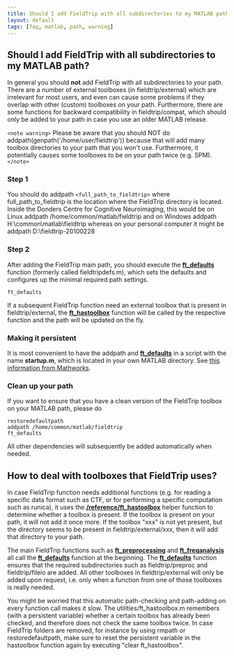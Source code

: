 ```yaml
---
title: Should I add FieldTrip with all subdirectories to my MATLAB path?
layout: default
tags: [faq, matlab, path, warning]
---
```


## Should I add FieldTrip with all subdirectories to my MATLAB path?

In general you should **not** add FieldTrip with all subdirectories to your path. There are a number of external toolboxes (in fieldtrip/external) which are irrelevant for most users, and even can cause some problems if they overlap with other (custom) toolboxes on your path. Furthermore, there are some functions for backward compatibility in fieldtrip/compat, which should only be added to your path in case you use an older MATLAB release.

`<note warning>`
Please be aware that you should NOT do 
    addpath(genpath('/home/user/fieldtrip'))
because that will add many toolbox directories to your path that you won't use. Furthermore, it potentially causes some toolboxes to be on your path twice (e.g. SPM).  
`</note>`

### Step 1

You should do 
    addpath `<full_path_to_fieldtrip>`
where full_path_to_fieldtrip is the location where the FieldTrip directory is located. Inside the Donders Centre for Cognitive Neuroimaging, this would be on Linux
    addpath /home/common/matlab/fieldtrip
and on Windows
    addpath H:\common\matlab\fieldtrip
whereas on your personal computer it might be 
    addpath D:\fieldtrip-20100228

### Step 2

After adding the FieldTrip main path, you should execute the **[ft_defaults](/reference/ft_defaults)** function (formerly called fieldtripdefs.m), which sets the defaults and configures up the minimal required path settings. 

    ft_defaults

If a subsequent FieldTrip function need an external toolbox that is present in fieldtrip/external, the **[ft_hastoolbox](/reference/ft_hastoolbox)** function will be called by the respective function and the path will be updated on the fly.

### Making it persistent

It is most convenient to have the addpath and **[ft_defaults](/reference/ft_defaults)** in a script with the name **startup.m**, which is located in your own MATLAB directory. See [this information from Mathworks](http://www.mathworks.com/access/helpdesk/help/techdoc/ref/startup.html).

### Clean up your path

If you want to ensure that you have a clean version of the FieldTrip toolbox on your MATLAB path, please do

    restoredefaultpath
    addpath /home/common/matlab/fieldtrip
    ft_defaults

All other dependencies will subsequently be added automatically when needed. 
## How to deal with toolboxes that FieldTrip uses?

In case FieldTrip function needs additional functions (e.g. for reading a specific data format such as CTF, or for performing a specific computation such as runica), it uses the **[/reference/ft_hastoolbox](/reference/ft_hastoolbox)** helper function to determine whether a toolbox is present. If the toolbox is present on your path, it will not add it once more. If the toolbox "xxx" is not yet present, but the directory seems to be present in fieldtrip/external/xxx, then it will add that directory to your path. 

The main FieldTrip functions such as **[ft_preprocessing](/reference/ft_preprocessing)** and **[ft_freqanalysis](/reference/ft_freqanalysis)** all call the **[ft_defaults](/reference/ft_defaults)** function at the beginning. The **[ft_defaults](/reference/ft_defaults)** function ensures that the required subdirectories such as fieldtrip/preproc and fieldtrip/fileio are added. All other toolboxes in fieldtrip/external will only be added upon request, i.e. only when a function from one of those toolboxes is really needed.

You might be worried that this automatic path-checking and path-adding on every function call makes it slow. The utilities/ft_hastoolbox.m remembers (with a persistent variable) whether a certain toolbox has already been checked, and therefore does not check the same toolbox twice. In case FieldTrip folders are removed, for instance by using rmpath or restoredefaultpath, make sure to reset the persistent variable in the hastoolbox function again by executing "clear ft_hastoolbox".
